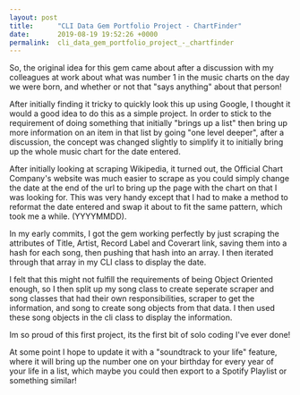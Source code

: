 ```yaml
---
layout: post
title:      "CLI Data Gem Portfolio Project - ChartFinder"
date:       2019-08-19 19:52:26 +0000
permalink:  cli_data_gem_portfolio_project_-_chartfinder
---
```



So, the original idea for this gem came about after a discussion with my colleagues at work about what was number 1 in the music charts on the day we were born, and whether or not that "says anything" about that person! 

After initially finding it tricky to quickly look this up using Google, I thought it would a good idea to do this as a simple project. In order to stick to the requirement of doing something that initially "brings up a list" then bring up more information on an item in that list by going "one level deeper", after a discussion, the concept was changed slightly to simplify it to initially bring up the whole music chart for the date entered.

After initially looking at scraping Wikipedia, it turned out, the Official Chart Company's website was much easier to scrape as you could simply change the date at the end of the url to bring up the page with the chart on that I was looking for. This was very handy except that I had to make a method to reformat the date entered and swap it about to fit the same pattern, which took me a while. (YYYYMMDD).

In my early commits, I got the gem working perfectly by just scraping the attributes of Title, Artist, Record Label and Coverart link, saving them into a hash for each song, then pushing that hash into an array. I then iterated through that array in my CLI class to display the date.

I felt that this might not fulfill the requirements of being Object Oriented enough, so I then split up my song class to create  seperate scraper and song classes that had their own responsibilities, scraper to get the information, and song to create song objects from that data. I then used these song objects in the cli class to display the information.

Im so proud of this first project, its the first bit of solo coding I've ever done!

At some point I hope to update it with a "soundtrack to your life" feature, where it will bring up the number one on your birthday for every year of your life in a list, which maybe you could then export to a Spotify Playlist or something similar!
